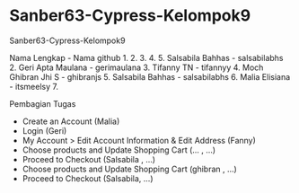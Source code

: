 # Sanber63-Cypress-Kelompok9
Sanber63-Cypress-Kelompok9

Nama Lengkap - Nama github 
1. 
2. 
3. 
4. 
5. Salsabila Bahhas - salsabilabhs
2. Geri Apta Maulana - gerimaulana
3. Tifanny TN - tifannyy
4. Moch Ghibran Jhi S - ghibranjs
5. Salsabila Bahhas - salsabilabhs
6. Malia Elisiana - itsmeelsy
7. 

Pembagian Tugas 

- Create an Account (Malia)
- Login (Geri)
- My Account > Edit Account Information & Edit Address (Fanny)
- Choose products and Update Shopping Cart (... , ...)
- Proceed to Checkout (Salsabila , ...) 
- Choose products and Update Shopping Cart (ghibran , ...)
- Proceed to Checkout (Salsabila, ...)
